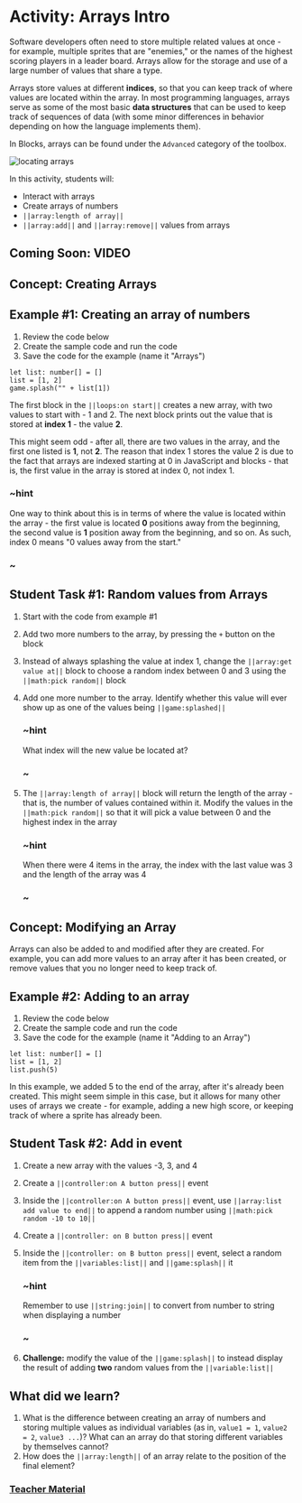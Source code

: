 # Activity: Arrays Intro

Software developers often need to store multiple related values at once - for example, multiple sprites that are "enemies," or the names of the highest scoring players in a leader board. Arrays allow for the storage and use of a large number of values that share a type.

Arrays store values at different **indices**, so that you can keep track of where values are located within the array. In most programming languages, arrays serve as some of the most basic **data structures** that can be used to keep track of sequences of data (with some minor differences in behavior depending on how the language implements them). 

In Blocks, arrays can be found under the `Advanced` category of the toolbox.

![locating arrays](/static/courses/advanced-blocks/arrays/locating-arrays.gif)

In this activity, students will:
* Interact with arrays
* Create arrays of numbers
* ``||array:length of array||``
* ``||array:add||`` and ``||array:remove||`` values from arrays

## Coming Soon: VIDEO

## Concept: Creating Arrays

## Example #1: Creating an array of numbers

1. Review the code below 
2. Create the sample code and run the code
3. Save the code for the example (name it "Arrays")

```blocks
let list: number[] = []
list = [1, 2]
game.splash("" + list[1])
```

The first block in the ``||loops:on start||`` creates a new array, with two values to start with - 1 and 2. The next block prints out the value that is stored at **index 1** - the value **2**. 

This might seem odd - after all, there are two values in the array, and the first one listed is **1**, not **2**. The reason that index 1 stores the value 2 is due to the fact that arrays are indexed starting at 0 in JavaScript and blocks - that is, the first value in the array is stored at index 0, not index 1.

### ~hint

One way to think about this is in terms of where the value is located within the array - the first value is located **0** positions away from the beginning, the second value is **1** position away from the beginning, and so on. As such, index 0 means "0 values away from the start."

### ~

## Student Task #1: Random values from Arrays

1. Start with the code from example #1
2. Add two more numbers to the array, by pressing the `+` button on the block
3. Instead of always splashing the value at index 1, change the ``||array:get value at||`` block to choose a random index between 0 and 3 using the ``||math:pick random||`` block
4. Add one more number to the array. Identify whether this value will ever show up as one of the values being ``||game:splashed||``

    ### ~hint

    What index will the new value be located at?

    ### ~

5. The ``||array:length of array||`` block will return the length of the array - that is, the number of values contained within it. Modify the values in the ``||math:pick random||`` so that it will pick a value between 0 and the highest index in the array

    ### ~hint

    When there were 4 items in the array, the index with the last value was 3 and the length of the array was 4

    ### ~

## Concept: Modifying an Array

Arrays can also be added to and modified after they are created. For example, you can add more values to an array after it has been created, or remove values that you no longer need to keep track of.

## Example #2: Adding to an array

1. Review the code below 
2. Create the sample code and run the code
3. Save the code for the example (name it "Adding to an Array")

```blocks
let list: number[] = []
list = [1, 2]
list.push(5)
```

In this example, we added 5 to the end of the array, after it's already been created. This might seem simple in this case, but it allows for many other uses of arrays we create - for example, adding a new high score, or keeping track of where a sprite has already been.

## Student Task #2: Add in event

1. Create a new array with the values -3, 3, and 4
2. Create a ``||controller:on A button press||`` event
3. Inside the ``||controller:on A button press||`` event, use ``||array:list add value to end||`` to append a random number using ``||math:pick random -10 to 10||``
4. Create a ``||controller: on B button press||`` event
5. Inside the ``||controller: on B button press||`` event, select a random item from the ``||variables:list||`` and ``||game:splash||`` it

    ### ~hint

    Remember to use ``||string:join||`` to convert from number to string when displaying a number

    ### ~

6. **Challenge:** modify the value of the ``||game:splash||`` to instead display the result of adding **two** random values from the ``||variable:list||``

## What did we learn?

1. What is the difference between creating an array of numbers and storing multiple values as individual variables (as in, `value1 = 1`, `value2 = 2`, `value3 ...`)? What can an array do that storing different variables by themselves cannot?
2. How does the ``||array:length||`` of an array relate to the position of the final element?

### [Teacher Material](/courses/advanced-blocks/about/teachers)